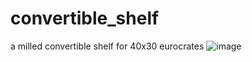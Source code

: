 # convertible_shelf
a milled convertible shelf for 40x30 eurocrates
![image](https://github.com/user-attachments/assets/247d77d6-2281-451a-82a5-8135936aafe6)
